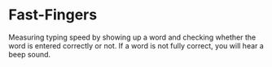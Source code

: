 # Fast-Fingers
 Measuring typing speed by showing up a word and checking whether the word is entered correctly or not. If a word is not fully correct, you will hear a beep sound.
